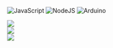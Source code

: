 
![JavaScript](https://img.shields.io/badge/javascript-%23323330.svg?style=for-the-badge&logo=javascript&logoColor=%23F7DF1E) ![NodeJS](https://img.shields.io/badge/node.js-6DA55F?style=for-the-badge&logo=node.js&logoColor=white) ![Arduino](https://img.shields.io/badge/-Arduino-00979D?style=for-the-badge&logo=Arduino&logoColor=white)

![](https://github-readme-stats.vercel.app/api?username=CesarBT&theme=tokyonight&hide_border=true&include_all_commits=false&count_private=false)<br/>
![](https://github-readme-streak-stats.herokuapp.com/?user=CesarBT&theme=tokyonight&hide_border=true)<br/>
![](https://github-readme-stats.vercel.app/api/top-langs/?username=CesarBT&theme=tokyonight&hide_border=true&include_all_commits=false&count_private=false&layout=compact)

<!-- Proudly created with GPRM ( https://gprm.itsvg.in ) -->

